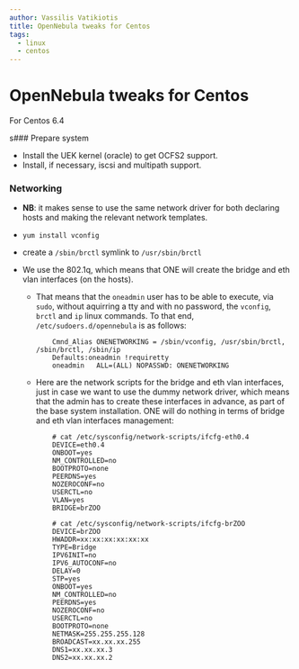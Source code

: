 ```yaml
---
author: Vassilis Vatikiotis
title: OpenNebula tweaks for Centos
tags:
  - linux
  - centos
---
```


# OpenNebula tweaks for Centos

For Centos 6.4

s### Prepare system

- Install the UEK kernel (oracle) to get OCFS2 support.
- Install, if necessary, iscsi and multipath support.

### Networking

- **NB**: it makes sense to use the same network driver for both declaring hosts and making the relevant network templates.
- `yum install vconfig`
- create a `/sbin/brctl` symlink to `/usr/sbin/brctl`
- We use the 802.1q, which means that ONE will create the bridge and eth vlan interfaces (on the hosts).

  - That means that the `oneadmin` user has to be able to execute, via `sudo`, without aquirring a tty and with no password, the `vconfig`, `brctl` and `ip` linux commands. To that end, `/etc/sudoers.d/opennebula` is as follows:

            Cmnd_Alias ONENETWORKING = /sbin/vconfig, /usr/sbin/brctl, /sbin/brctl, /sbin/ip
            Defaults:oneadmin !requiretty
            oneadmin   ALL=(ALL) NOPASSWD: ONENETWORKING

  - Here are the network scripts for the bridge and eth vlan interfaces, just in case we want to use the dummy network driver, which means that the admin has to create these interfaces in advance, as part of the base system installation. ONE will do nothing in terms of bridge and eth vlan interfaces management:

            # cat /etc/sysconfig/network-scripts/ifcfg-eth0.4
            DEVICE=eth0.4
            ONBOOT=yes
            NM_CONTROLLED=no
            BOOTPROTO=none
            PEERDNS=yes
            NOZEROCONF=no
            USERCTL=no
            VLAN=yes
            BRIDGE=brZOO

            # cat /etc/sysconfig/network-scripts/ifcfg-brZOO
            DEVICE=brZOO
            HWADDR=xx:xx:xx:xx:xx:xx
            TYPE=Bridge
            IPV6INIT=no
            IPV6_AUTOCONF=no
            DELAY=0
            STP=yes
            ONBOOT=yes
            NM_CONTROLLED=no
            PEERDNS=yes
            NOZEROCONF=no
            USERCTL=no
            BOOTPROTO=none
            NETMASK=255.255.255.128
            BROADCAST=xx.xx.xx.255
            DNS1=xx.xx.xx.3
            DNS2=xx.xx.xx.2
